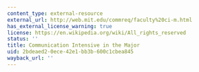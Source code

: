 ```yaml
---
content_type: external-resource
external_url: http://web.mit.edu/commreq/faculty%20ci-m.html
has_external_license_warning: true
license: https://en.wikipedia.org/wiki/All_rights_reserved
status: ''
title: Communication Intensive in the Major
uid: 2bdeaed2-0ece-42e1-bb3b-600c1cbea845
wayback_url: ''
---
```

